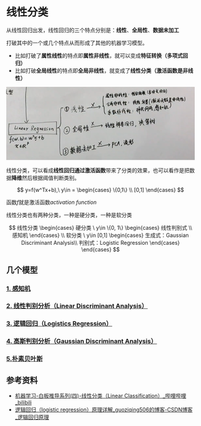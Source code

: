 # 线性分类

从线性回归出发，线性回归的三个特点分别是：**线性**、**全局性**、**数据未加工**

打破其中的一个或几个特点从而形成了其他的机器学习模型。

- 比如打破了**属性线性**的特点即**属性非线性**，就可以变成**特征转换（多项式回归）**
- 比如打破**全局线性**的特点即**全局非线性**，就变成了**线性分类（激活函数是非线性）**

![](imge/LinearClassification_1.png)


线性分类，可以看成**线性回归通过激活函数**带来了分类的效果，也可以看作是把数据**降维**然后根据阈值判断类别。

$$
y=f(w^Tx+b),\ y\in = \begin{cases}
  \{0,1\} \\
  [0,1]
\end{cases}
$$

函数$f$就是激活函数$activation\ function$

线性分类也有两种分类，一种是硬分类，一种是软分类

$$
线性分类 \begin{cases}
  硬分类 \ y\in \{0, 1\}  \begin{cases}
    线性判别式 \\
    感知机
  \end{cases} \\
  软分类 \ y\in [0,1] \begin{cases}
    生成式：Gaussian Discriminant Analysis\\
    判别式：Logistic Regression
  \end{cases}
\end{cases}
$$

## 几个模型

### [1. 感知机](./Perceptron.md)

### [2. 线性判别分析（Linear Discriminant Analysis）](LinearDiscriminantAnalysis.md)

### [3. 逻辑回归（Logistics Regression）](LogisticRegression.md)

### [4. 高斯判别分析（Gaussian Discriminant Analysis）](GaussianDiscriminantAnalysis.md)

### [5.朴素贝叶斯](NaiveBayes.md)



## 参考资料

- [机器学习-白板推导系列(四)-线性分类（Linear Classification）_哔哩哔哩_bilibili](https://www.bilibili.com/video/BV15W41127L2?spm_id_from=333.999.0.0)
- [逻辑回归（logistic regression）原理详解_guoziqing506的博客-CSDN博客_逻辑回归原理](https://blog.csdn.net/guoziqing506/article/details/81328402?ops_request_misc=%257B%2522request%255Fid%2522%253A%2522163888824516780255271123%2522%252C%2522scm%2522%253A%252220140713.130102334.pc%255Fall.%2522%257D&request_id=163888824516780255271123&biz_id=0&utm_medium=distribute.pc_search_result.none-task-blog-2~all~first_rank_ecpm_v1~rank_v31_ecpm-3-81328402.pc_search_result_cache&utm_term=%E9%80%BB%E8%BE%91%E5%9B%9E%E5%BD%92&spm=1018.2226.3001.4187)

